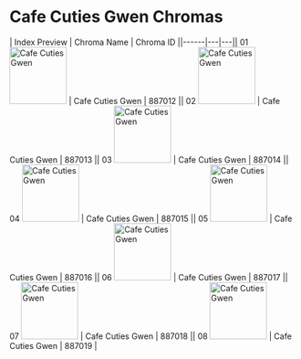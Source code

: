 # Cafe Cuties Gwen Chromas

| Index  Preview | Chroma Name | Chroma ID ||------|---|---|| 01  <img src='https://raw.communitydragon.org/latest/plugins/rcp-be-lol-game-data/global/default/v1/champion-chroma-images/887/887012.png' alt='Cafe Cuties Gwen' width='100'> | Cafe Cuties Gwen | 887012 || 02  <img src='https://raw.communitydragon.org/latest/plugins/rcp-be-lol-game-data/global/default/v1/champion-chroma-images/887/887013.png' alt='Cafe Cuties Gwen' width='100'> | Cafe Cuties Gwen | 887013 || 03  <img src='https://raw.communitydragon.org/latest/plugins/rcp-be-lol-game-data/global/default/v1/champion-chroma-images/887/887014.png' alt='Cafe Cuties Gwen' width='100'> | Cafe Cuties Gwen | 887014 || 04  <img src='https://raw.communitydragon.org/latest/plugins/rcp-be-lol-game-data/global/default/v1/champion-chroma-images/887/887015.png' alt='Cafe Cuties Gwen' width='100'> | Cafe Cuties Gwen | 887015 || 05  <img src='https://raw.communitydragon.org/latest/plugins/rcp-be-lol-game-data/global/default/v1/champion-chroma-images/887/887016.png' alt='Cafe Cuties Gwen' width='100'> | Cafe Cuties Gwen | 887016 || 06  <img src='https://raw.communitydragon.org/latest/plugins/rcp-be-lol-game-data/global/default/v1/champion-chroma-images/887/887017.png' alt='Cafe Cuties Gwen' width='100'> | Cafe Cuties Gwen | 887017 || 07  <img src='https://raw.communitydragon.org/latest/plugins/rcp-be-lol-game-data/global/default/v1/champion-chroma-images/887/887018.png' alt='Cafe Cuties Gwen' width='100'> | Cafe Cuties Gwen | 887018 || 08  <img src='https://raw.communitydragon.org/latest/plugins/rcp-be-lol-game-data/global/default/v1/champion-chroma-images/887/887019.png' alt='Cafe Cuties Gwen' width='100'> | Cafe Cuties Gwen | 887019 |
